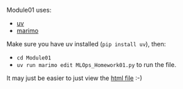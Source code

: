 Module01 uses:

- [uv](https://docs.astral.sh/uv/)
- [marimo](https://marimo.io)

Make sure you have uv installed (`pip install uv`), then:

- `cd Module01`
- `uv run marimo edit MLOps_Homework01.py` to run the file.

It may just be easier to just view the [html file](/25-MLOps/Module01/__marimo__/MLOps_Homework01.html) :-) 
